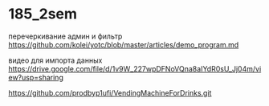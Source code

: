 # 185_2sem
перечеркивание админ и фильтр https://github.com/kolei/yotc/blob/master/articles/demo_program.md

видео для импорта данных https://drive.google.com/file/d/1v9W_227wpDFNoVQna8aIYdR0sU_Jj04m/view?usp=sharing



https://github.com/prodbyp1ufi/VendingMachineForDrinks.git
